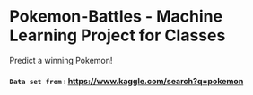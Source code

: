 # Pokemon-Battles - Machine Learning Project for Classes

Predict a winning Pokemon!

#### `Data set from` : https://www.kaggle.com/search?q=pokemon

